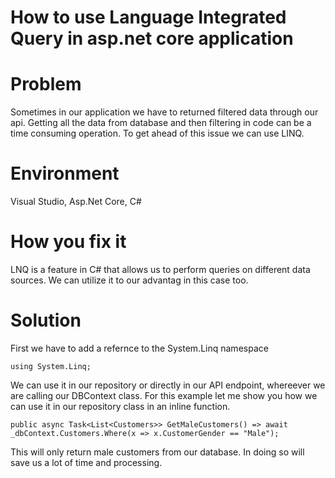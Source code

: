 # How to use Language Integrated Query in asp.net core application

# Problem
Sometimes in our application we have to returned filtered data through our api. 
Getting all the data from database and then filtering in code can be a time consuming operation. 
To get ahead of this issue we can use LINQ.

# Environment
Visual Studio, Asp.Net Core, C#

# How you fix it
 LNQ is a feature in C# that allows us to perform queries on different data sources. We can utilize it to our advantag in this case too.

# Solution
First we have to add a refernce to the System.Linq namespace 
```
using System.Linq;
```

We can use it in our repository or directly in our API endpoint, whereever we are calling our DBContext class.
For this example let me show you how we can use it in our repository class in an inline function.
```
public async Task<List<Customers>> GetMaleCustomers() => await _dbContext.Customers.Where(x => x.CustomerGender == "Male");
```
This will only return male customers from our database. In doing so will save us a lot of time and processing.
